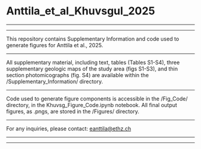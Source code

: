 # Anttila_et_al_Khuvsgul_2025
* * *
* * *

This repository contains Supplementary Information and code used to generate figures for Anttila et al., 2025.
* * *

All supplementary material, including text, tables (Tables S1-S4), three supplementary geologic maps of the study area (figs S1-S3), and thin section photomicographs (fig. S4) are available within the /Supplementary_Information/ directory.

* * *

Code used to generate figure components is accessible in the /Fig_Code/ directory, in the Khuvsg_Figure_Code.ipynb notebook. All final output figures, as .pngs, are stored in the /Figures/ directory.

* * *

For any inquiries, please contact: eanttila@ethz.ch

* * *
* * *
